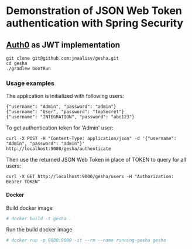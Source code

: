 # Demonstration of JSON Web Token authentication with Spring Security

## [Auth0](https://auth0.com/) as JWT implementation

```
git clone git@github.com:jnaalisv/gesha.git
cd gesha
./gradlew bootRun
```

### Usage examples
The application is initialized with following users:

```
{"username": "Admin", "password": "admin"}
{"username": "User", "password": "topSecret"}
{"username": "INTEGRATION", "password": "abc123"}
```

To get authentication token for 'Admin' user:

```
curl -X POST -H "Content-Type: application/json" -d '{"username": "Admin", "password": "admin"}' http://localhost:9000/gesha/authenticate
```

Then use the returned JSON Web Token in place of TOKEN to query for all users:

```
curl -X GET http://localhost:9000/gesha/users -H "Authorization: Bearer TOKEN"
```


#### Docker
Build docker image

```bash
# docker build -t gesha .
```

Run the build docker image
```bash 
# docker run -p 9000:9000 -it --rm --name running-gesha gesha

```
